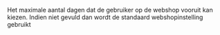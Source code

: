 Het maximale aantal dagen dat de gebruiker op de webshop vooruit kan kiezen. Indien niet gevuld dan wordt de standaard webshopinstelling gebruikt